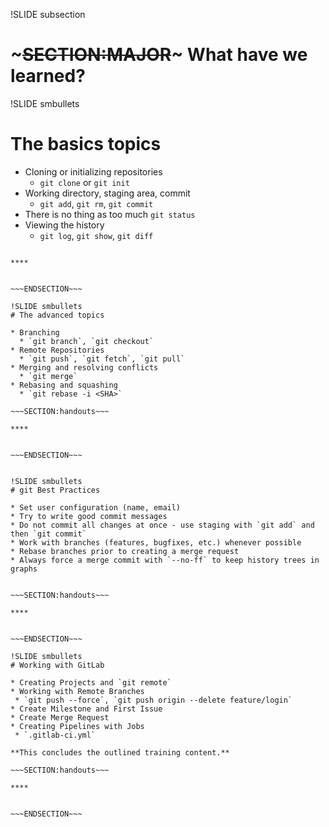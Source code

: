 !SLIDE subsection
# ~~~SECTION:MAJOR~~~ What have we learned?

!SLIDE smbullets
# The basics topics

* Cloning or initializing repositories
  * `git clone` or `git init`
* Working directory, staging area, commit
  * `git add`, `git rm`, `git commit`
* There is no thing as too much `git status`
* Viewing the history
  * `git log`, `git show`, `git diff`

~~~SECTION:handouts~~~

****


~~~ENDSECTION~~~

!SLIDE smbullets
# The advanced topics

* Branching
  * `git branch`, `git checkout`
* Remote Repositories
  * `git push`, `git fetch`, `git pull`
* Merging and resolving conflicts
  * `git merge`
* Rebasing and squashing
  * `git rebase -i <SHA>`

~~~SECTION:handouts~~~

****


~~~ENDSECTION~~~


!SLIDE smbullets
# git Best Practices

* Set user configuration (name, email)
* Try to write good commit messages
* Do not commit all changes at once - use staging with `git add` and then `git commit`
* Work with branches (features, bugfixes, etc.) whenever possible
* Rebase branches prior to creating a merge request
* Always force a merge commit with `--no-ff` to keep history trees in graphs


~~~SECTION:handouts~~~

****


~~~ENDSECTION~~~

!SLIDE smbullets
# Working with GitLab

* Creating Projects and `git remote`
* Working with Remote Branches
 * `git push --force`, `git push origin --delete feature/login`
* Create Milestone and First Issue
* Create Merge Request
* Creating Pipelines with Jobs
 * `.gitlab-ci.yml`

**This concludes the outlined training content.**

~~~SECTION:handouts~~~

****


~~~ENDSECTION~~~
